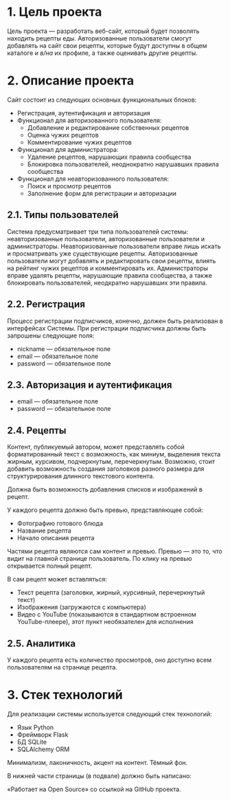 # 1. Цель проекта

Цель проекта — разработать веб-сайт, который будет позволять находить рецепты еды. Авторизованные пользователи смогут добавлять на сайт свои рецепты, которые будут доступны в общем каталоге и *в/на* их профиле, а также оценивать другие рецепты.

# 2. Описание проекта

Сайт состоит из следующих основных функциональных блоков:

 - Регистрация, аутентификация и авторизация
 - Функционал для авторизованного пользователя:
     - Добавление и редактирование собственных рецептов
     - Оценка чужих рецептов
     - Комментирование чужих рецептов
 - Функционал для администратора:
     - Удаление рецептов, нарушающих правила сообщества
     - Блокировка пользователей, неоднократно нарушавших правила сообщества
 - Функционал для неавторизованного пользователя:
     - Поиск и просмотр рецептов
     - Заполнение форм для регистрации и авторизации

## 2.1. Типы пользователей

Система предусматривает три типа пользователей системы: неавторизованные пользователи, авторизованные пользователи и администраторы. Неавторизованные пользователи вправе лишь искать и просматривать уже существующие рецепты. Авторизованные пользователи могут добавлять и редактировать свои рецепты, влиять на рейтинг чужих рецептов и комментировать их. Администраторы вправе удалять рецепты, нарушающие правила сообщества, а также блокировать пользователей, неодкратно нарушавших эти правила.

## 2.2. Регистрация

Процесс регистрации подписчиков, конечно, должен быть реализован в интерфейсах Системы. При регистрации подписчика должны быть запрошены следующие поля:

- nickname — обязательное поле
- email — обязательное поле
- password — обязательное поле

## 2.3. Авторизация и аутентификация

- email — обязательное поле
- password — обязательное поле

## 2.4. Рецепты

Контент, публикуемый автором, может представлять собой форматированный текст с возможность, как миниум, выделения текста жирным, курсивом, подчеркнутым, перечеркнутым. Возможно, стоит добавить возможность создания заголовков разного размера для структурирования длинного текстового контента.

Должна быть возможность добавления списков и изображений в рецепт.

У каждого рецепта должно быть превью, представляющее собой:

 - Фотографию готового блюда
 - Название рецепта
 - Начало описания рецепта

Частями рецепта являются сам контент и превью. Превью — это то, что видит на главной странице пользователь. По клику на превью открывается полный рецепт.

В сам рецепт может вставляться: 
 - Текст рецепта (заголовки, жирный, курсивный, перечеркнутый текст)
 - Изображения (загружаются с компьютера)
 - Видео с YouTube (показываются в стандартном встроенном YouTube-плеере), этот пункт необязателен для исполнения

## 2.5. Аналитика

У каждого рецепта есть количество просмотров, оно доступно всем пользователям на странице рецепта.

# 3. Стек технологий

Для реализации системы используется следующий стек технологий:
- Язык Python
- Фреймворк Flask
- БД SQLite
- SQLAlchemy ORM

Минимализм, лаконичность, акцент на контент. Тёмный фон.

В нижней части страницы (в подвале) должно быть написано:

«Работает на Open Source» со ссылкой на GitHub проекта.
